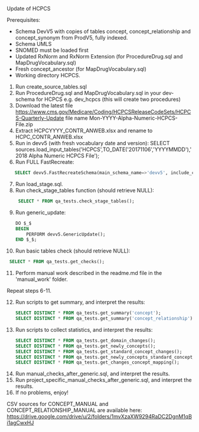 Update of HCPCS

Prerequisites:
- Schema DevV5 with copies of tables concept, concept_relationship and concept_synonym from ProdV5, fully indexed. 
- Schema UMLS
- SNOMED must be loaded first
- Updated RxNorm and RxNorm Extension (for ProcedureDrug.sql and MapDrugVocabulary.sql)
- Fresh concept_ancestor (for MapDrugVocabulary.sql)
- Working directory HCPCS.

1. Run create_source_tables.sql
2. Run ProcedureDrug.sql and MapDrugVocabulary.sql in your dev-schema for HCPCS e.g. dev_hcpcs (this will create two procedures)
3. Download the latest file https://www.cms.gov/Medicare/Coding/HCPCSReleaseCodeSets/HCPCS-Quarterly-Update file name Mon-YYYY-Alpha-Numeric-HCPCS-File.zip
4. Extract HCPCYYYY_CONTR_ANWEB.xlsx and rename to HCPC_CONTR_ANWEB.xlsx
5. Run in devv5 (with fresh vocabulary date and version): SELECT sources.load_input_tables('HCPCS',TO_DATE('20171106','YYYYMMDD'),'2018 Alpha Numeric HCPCS File');
6. Run FULL FastRecreate:
```sql
   SELECT devv5.FastRecreateSchema(main_schema_name=>'devv5', include_concept_ancestor=> false, include_deprecated_rels=> true, include_synonyms=> true);
   ```
7. Run load_stage.sql.
8. Run check_stage_tables function (should retrieve NULL):
   ```sql
    SELECT * FROM qa_tests.check_stage_tables();
   ```
9. Run generic_update:
   ```sql
   DO $_$
   BEGIN
       PERFORM devv5.GenericUpdate();
   END $_$;
   ```
10. Run basic tables check (should retrieve NULL):
   ```sql
    SELECT * FROM qa_tests.get_checks();
```
11. Perform manual work described in the readme.md file in the 'manual_work' folder.

Repeat steps 6-11.

12. Run scripts to get summary, and interpret the results:
    ```sql
    SELECT DISTINCT * FROM qa_tests.get_summary('concept');
    SELECT DISTINCT * FROM qa_tests.get_summary('concept_relationship');
    ```
13. Run scripts to collect statistics, and interpret the results:
    ```sql
    SELECT DISTINCT * FROM qa_tests.get_domain_changes();
    SELECT DISTINCT * FROM qa_tests.get_newly_concepts();
    SELECT DISTINCT * FROM qa_tests.get_standard_concept_changes();
    SELECT DISTINCT * FROM qa_tests.get_newly_concepts_standard_concept_status();
    SELECT DISTINCT * FROM qa_tests.get_changes_concept_mapping();
    ```
14. Run manual_checks_after_generic.sql, and interpret the results. 
15. Run project_specific_manual_checks_after_generic.sql, and interpret the results.
16. If no problems, enjoy!

CSV sources for CONCEPT_MANUAL and CONCEPT_RELATIONSHIP_MANUAL are available here:
https://drive.google.com/drive/u/2/folders/1mvXzaXW9294RaDC2DgnM1qBi1agCwxHJ
